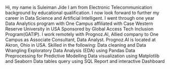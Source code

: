 Hi, my name is Suleiman Jide
I am from Electronic Telecommunication background by educational qualification. I now look forward to further my career in Data Science and Artificial Intelligent. I went through one year Data Analytics program with One Campus affiliated with Case Western Reserve University in USA Sponsored by Global Access Tech Inclusion Program(GATIP). I work remotely with Prognoz.AI, Allied company to One Campus as Associate Consultant, Data Analyst. Prognoz.AI is located at Akron, Ohio in USA. 
Skilled in the following: 
Data cleaning and Data Wrangling
Exploratory Data Analysis (EDA) using Pandas
Data Preprocessing for Predictive Modelling
Data visualization using Matplotlib and Seaborn
Data tables query using SQL
Report and interactive Dashboard
